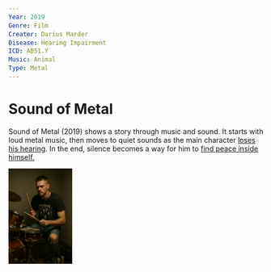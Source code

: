 ```yaml
---
Year: 2019
Genre: Film
Creater: Darius Marder
Disease: Hearing Impairment
ICD: AB51.Y
Music: Animal
Type: Metal
---
```


# Sound of Metal

Sound of Metal (2019) shows a story through music and sound. It starts with loud metal music, then moves to quiet sounds as the main character [loses his hearing](park_jinpyo.md). In the end, silence becomes a way for him to [find peace inside himself.](https://www.youtube.com/watch?v=3fQ3zy8iYtk)


<img src="./yoon_jungseo.png" alt="description" style="width:25%;" />